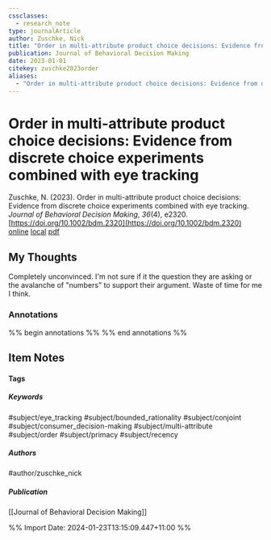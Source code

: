 ```yaml
---
cssclasses:
  - research_note
type: journalArticle
author: Zuschke, Nick
title: "Order in multi-attribute product choice decisions: Evidence from discrete choice experiments combined with eye tracking"
publication: Journal of Behavioral Decision Making
date: 2023-01-01
citekey: zuschke2023order
aliases:
  - "Order in multi-attribute product choice decisions: Evidence from discrete choice experiments combined with eye tracking"
---
```


# Order in multi-attribute product choice decisions: Evidence from discrete choice experiments combined with eye tracking

Zuschke, N. (2023). Order in multi-attribute product choice decisions: Evidence from discrete choice experiments combined with eye tracking. _Journal of Behavioral Decision Making_, _36_(4), e2320. [https://doi.org/10.1002/bdm.2320](https://doi.org/10.1002/bdm.2320)
[online](http://zotero.org/users/local/kZl3QdXV/items/MHF4IXUN) [local](zotero://select/library/items/MHF4IXUN) [pdf](file:///home/gjc216/Zotero/storage/QRYW33V5/Zuschke%20-%202023%20-%20Order%20in%20multi-attribute%20product%20choice%20decisions.pdf)
 


## My Thoughts

Completely unconvinced. I'm not sure if it the question they are asking or the avalanche of "numbers" to support their argument. Waste of time for me I think.
 
### Annotations

%% begin annotations %%
%% end annotations %%

## Item Notes

#### Tags

##### Keywords

#subject/eye_tracking #subject/bounded_rationality #subject/conjoint #subject/consumer_decision-making #subject/multi-attribute #subject/order #subject/primacy #subject/recency

##### Authors

#author/zuschke_nick

##### Publication

[[Journal of Behavioral Decision Making]]


%% Import Date: 2024-01-23T13:15:09.447+11:00 %%
